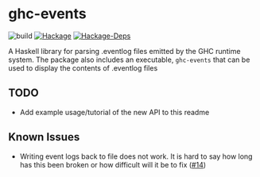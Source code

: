 # ghc-events

![build](https://github.com/haskell/ghc-events/workflows/build/badge.svg)
[![Hackage](https://img.shields.io/hackage/v/ghc-events.svg)](https://hackage.haskell.org/package/ghc-events)
[![Hackage-Deps](https://img.shields.io/hackage-deps/v/ghc-events.svg)](http://packdeps.haskellers.com/feed?needle=ghc-events)

A Haskell library for parsing .eventlog files emitted by the GHC runtime system.
The package also includes an executable, `ghc-events` that can be used to display the contents of .eventlog files

## TODO
* Add example usage/tutorial of the new API to this readme

## Known Issues
* Writing event logs back to file does not work. It is hard to say how long has this been broken or how difficult will it be to fix ([#14](https://github.com/haskell/ghc-events/issues/14))
